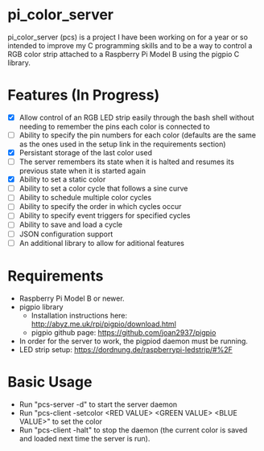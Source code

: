 # pi_color_server
pi_color_server (pcs) is a project I have been working on for a year or so intended to improve my C programming skills and to be a way to control a RGB color strip attached to a Raspberry Pi Model B using the pigpio C library.
# Features (In Progress)
 - [x] Allow control of an RGB LED strip easily through the bash shell without needing to remember the pins each color is connected to
 - [ ] Ability to specify the pin numbers for each color (defaults are the same as the ones used in the setup  link in the requirements section)
 - [x] Persistant storage of the last color used
 - [ ] The server remembers its state when it is halted and resumes its previous state when it is started again
 - [x] Ability to set a static color
 - [ ] Ability to set a color cycle that follows a sine curve
 - [ ] Ability to schedule multiple color cycles
 - [ ] Ability to specify the order in which cycles occur
 - [ ] Ability to specify event triggers for specified cycles
 - [ ] Ability to save and load a cycle
 - [ ] JSON configuration support
 - [ ] An additional library to allow for aditional features
# Requirements
 - Raspberry Pi Model B or newer.
 - pigpio library
   - Installation instructions here: http://abyz.me.uk/rpi/pigpio/download.html
   - pigpio github page: https://github.com/joan2937/pigpio
 - In order for the server to work, the pigpiod daemon must be running.
 - LED strip setup: https://dordnung.de/raspberrypi-ledstrip/#%2F
# Basic Usage
 - Run "pcs-server -d" to start the server daemon
 - Run "pcs-client -setcolor \<RED VALUE\> \<GREEN VALUE\> \<BLUE VALUE\>" to set the color
 - Run "pcs-client -halt" to stop the daemon (the current color is saved and loaded next time the server is run).
